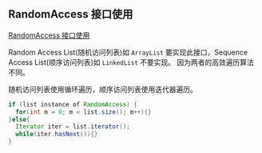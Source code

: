 ## RandomAccess 接口使用

[RandomAccess 接口使用](<https://www.jianshu.com/p/89aaaee1077e>)

Random Access List(随机访问列表)如 `ArrayList` 要实现此接口，Sequence Access List(顺序访问列表)如 `LinkedList` 不要实现。
因为两者的高效遍历算法不同。

随机访问列表使用循环遍历，顺序访问列表使用迭代器遍历。

```java
if (list instance of RandomAccess) {        
  for(int m = 0; m < list.size(); m++){}    
}else{       
  Iterator iter = list.iterator();       
  while(iter.hasNext()){}   
}
```

